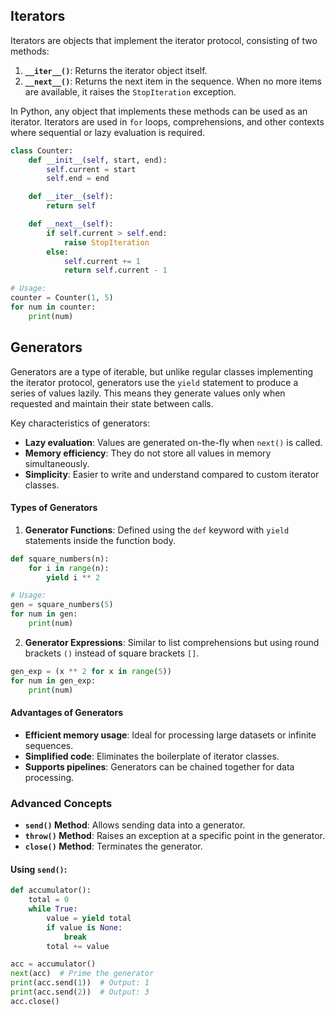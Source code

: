 ## Iterators

Iterators are objects that implement the iterator protocol, consisting of two methods:

1. **`__iter__()`**: Returns the iterator object itself.
2. **`__next__()`**: Returns the next item in the sequence. When no more items are available, it raises the `StopIteration` exception.

In Python, any object that implements these methods can be used as an iterator. Iterators are used in `for` loops, comprehensions, and other contexts where sequential or lazy evaluation is required.

```python
class Counter:
    def __init__(self, start, end):
        self.current = start
        self.end = end

    def __iter__(self):
        return self

    def __next__(self):
        if self.current > self.end:
            raise StopIteration
        else:
            self.current += 1
            return self.current - 1

# Usage:
counter = Counter(1, 5)
for num in counter:
    print(num)
```

## Generators

Generators are a type of iterable, but unlike regular classes implementing the iterator protocol, generators use the `yield` statement to produce a series of values lazily. This means they generate values only when requested and maintain their state between calls.

Key characteristics of generators:

- **Lazy evaluation**: Values are generated on-the-fly when `next()` is called.
- **Memory efficiency**: They do not store all values in memory simultaneously.
- **Simplicity**: Easier to write and understand compared to custom iterator classes.

#### Types of Generators

1. **Generator Functions**: Defined using the `def` keyword with `yield` statements inside the function body.

```python
def square_numbers(n):
    for i in range(n):
        yield i ** 2

# Usage:
gen = square_numbers(5)
for num in gen:
    print(num)
```

2. **Generator Expressions**: Similar to list comprehensions but using round brackets `()` instead of square brackets `[]`.

```python
gen_exp = (x ** 2 for x in range(5))
for num in gen_exp:
    print(num)
```

#### Advantages of Generators

- **Efficient memory usage**: Ideal for processing large datasets or infinite sequences.
- **Simplified code**: Eliminates the boilerplate of iterator classes.
- **Supports pipelines**: Generators can be chained together for data processing.

### Advanced Concepts

- **`send()` Method**: Allows sending data into a generator.
- **`throw()` Method**: Raises an exception at a specific point in the generator.
- **`close()` Method**: Terminates the generator.

#### Using `send()`:

```python
def accumulator():
    total = 0
    while True:
        value = yield total
        if value is None:
            break
        total += value

acc = accumulator()
next(acc)  # Prime the generator
print(acc.send(1))  # Output: 1
print(acc.send(2))  # Output: 3
acc.close()
```

